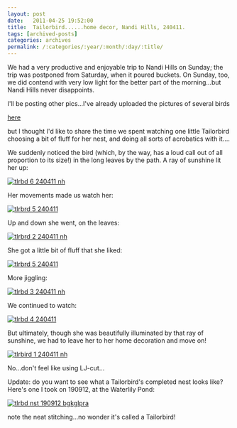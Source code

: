 ```yaml
---
layout: post
date:	2011-04-25 19:52:00
title:  Tailorbird......home decor, Nandi Hills, 240411.
tags: [archived-posts]
categories: archives
permalink: /:categories/:year/:month/:day/:title/
---
```

We had a very productive and enjoyable trip to Nandi Hills on Sunday; the trip was postponed from Saturday, when it poured buckets. On Sunday, too, we did contend with very low light for the better part of the morning...but Nandi Hills never disappoints.

I'll be posting other pics...I've already uploaded the pictures of several birds 

<a href="http://www.facebook.com/media/set/fbx/?set=a.10150161755338878.305793.587058877"> here </a>

but I thought I'd like to share the time we spent watching one little Tailorbird choosing a bit of fluff for her nest, and doing all sorts of acrobatics with it....

We suddenly noticed the bird (which, by the way, has a loud call out of all proportion to its size!) in the long leaves by the path. A ray of sunshine lit her up:

<a href="http://s1142.photobucket.com/albums/n602/Deepapctrsglr/?action=view&amp;current=IMG_3808.jpg" target="_blank"><img src="http://i1142.photobucket.com/albums/n602/Deepapctrsglr/IMG_3808.jpg" border="0" alt="tlrbd 6 240411 nh"></a>


Her movements made us watch her:

<a href="http://s1142.photobucket.com/albums/n602/Deepapctrsglr/?action=view&amp;current=IMG_3811.jpg" target="_blank"><img src="http://i1142.photobucket.com/albums/n602/Deepapctrsglr/IMG_3811.jpg" border="0" alt="tlrbrd 5 240411"></a>

Up and down she went, on the leaves:

<a href="http://s1142.photobucket.com/albums/n602/Deepapctrsglr/?action=view&amp;current=IMG_3816.jpg" target="_blank"><img src="http://i1142.photobucket.com/albums/n602/Deepapctrsglr/IMG_3816.jpg" border="0" alt="tlrbrd 2 240411 nh"></a>


She got a little bit of fluff that she liked:



<a href="http://s1142.photobucket.com/albums/n602/Deepapctrsglr/?action=view&amp;current=IMG_3811.jpg" target="_blank"><img src="http://i1142.photobucket.com/albums/n602/Deepapctrsglr/IMG_3811.jpg" border="0" alt="tlrbrd 5 240411"></a>

More jiggling:


<a href="http://s1142.photobucket.com/albums/n602/Deepapctrsglr/?action=view&amp;current=IMG_3815.jpg" target="_blank"><img src="http://i1142.photobucket.com/albums/n602/Deepapctrsglr/IMG_3815.jpg" border="0" alt="tlrbd 3 240411 nh"></a>

We continued to watch:


<a href="http://s1142.photobucket.com/albums/n602/Deepapctrsglr/?action=view&amp;current=IMG_3814.jpg" target="_blank"><img src="http://i1142.photobucket.com/albums/n602/Deepapctrsglr/IMG_3814.jpg" border="0" alt="tlrbd 4 240411"></a>

But ultimately, though she was beautifully illuminated by that ray of sunshine, we had to leave her to her home decoration and move on!


<a href="http://s1142.photobucket.com/albums/n602/Deepapctrsglr/?action=view&amp;current=IMG_3817.jpg" target="_blank"><img src="http://i1142.photobucket.com/albums/n602/Deepapctrsglr/IMG_3817.jpg" border="0" alt="tlrbird 1 240411 nh"></a>


No...don't feel like using LJ-cut...


Update: do you want to see what a Tailorbird's completed nest looks like? Here's one I took on 190912, at the Waterlily Pond:


<a href="http://s1264.photobucket.com/albums/jj483/mnypx/?action=view&amp;current=P1080133-1.jpg" target="_blank"><img src="http://i1264.photobucket.com/albums/jj483/mnypx/P1080133-1.jpg" border="0" alt="tlrbd nst 190912 bgkglpra"></a>

note the neat stitching...no wonder it's called a Tailorbird!
